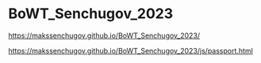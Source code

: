 # BoWT_Senchugov_2023
https://makssenchugov.github.io/BoWT_Senchugov_2023/

https://makssenchugov.github.io/BoWT_Senchugov_2023/js/passport.html
